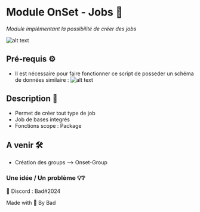 # Module OnSet - Jobs 📎

*Module implémentant la possibilité de créer des jobs*

![alt text](https://i.imgur.com/mN4qbBF.png)

## Pré-requis ⚙️

* Il est nécessaire pour faire fonctionner ce script de posseder un schéma de données similaire :
  ![alt text](https://i.imgur.com/eCRNXlt.png)

## Description 📝

* Permet de créer tout type de job
* Job de bases integrés    
* Fonctions scope : Package

## A venir 🛠️

* Création des groups --> Onset-Group

### Une idée / Un problème 💡❔

📮 Discord : Bad#2024


Made with 🖤 By Bad

